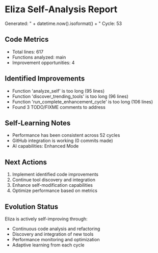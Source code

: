 # Eliza Self-Analysis Report
Generated: " + datetime.now().isoformat() + "
Cycle: 53

## Code Metrics
- Total lines: 617
- Functions analyzed: main
- Improvement opportunities: 4

## Identified Improvements
- Function 'analyze_self' is too long (95 lines)
- Function 'discover_trending_tools' is too long (96 lines)
- Function 'run_complete_enhancement_cycle' is too long (106 lines)
- Found 3 TODO/FIXME comments to address

## Self-Learning Notes
- Performance has been consistent across 52 cycles
- GitHub integration is working (0 commits made)
- AI capabilities: Enhanced Mode

## Next Actions
1. Implement identified code improvements
2. Continue tool discovery and integration
3. Enhance self-modification capabilities
4. Optimize performance based on metrics

## Evolution Status
Eliza is actively self-improving through:
- Continuous code analysis and refactoring
- Discovery and integration of new tools
- Performance monitoring and optimization
- Adaptive learning from each cycle
